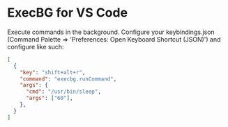 # ExecBG for VS Code

Execute commands in the background. Configure your keybindings.json (Command
Palette => 'Preferences: Open Keyboard Shortcut (JSON)') and configure like
such:

```json
[
  {
    "key": "shift+alt+r",
    "command": "execbg.runCommand",
    "args": {
      "cmd": "/usr/bin/sleep",
      "args": ["60"],
    },
  }
]
```

